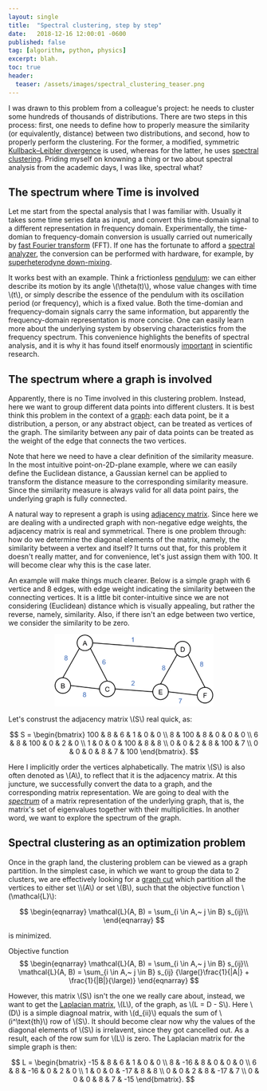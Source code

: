 ```yaml
---
layout: single
title:  "Spectral clustering, step by step"
date:   2018-12-16 12:00:01 -0600
published: false
tag: [algorithm, python, physics]
excerpt: blah.
toc: true
header:
  teaser: /assets/images/spectral_clustering_teaser.png
---
```


I was drawn to this problem from a colleague's project: he needs to cluster some hundreds of thousands of distributions. There are two steps in this process: first, one needs to define how to properly measure the similarity (or equivalently, distance) between two distributions, and second, how to properly perform the clustering. For the former, a modified, symmetric [Kullback–Leibler divergence](https://en.wikipedia.org/wiki/Kullback%E2%80%93Leibler_divergence) is used, whereas for the latter, he uses [spectral clustering](https://en.wikipedia.org/wiki/Spectral_clustering). Priding myself on knowning a thing or two about spectral analysis from the academic days, I was like, spectral what?

## The spectrum where Time is involved
Let me start from the spectal analysis that I was familiar with. Usually it takes some time series data as input, and convert this time-domain signal to a different representation in frequency domain. Experimentally, the time-domian to frequency-domain conversion is usually carried out numerically by [fast Fourier transform](https://en.wikipedia.org/wiki/Fast_Fourier_transform) (FFT). If one has the fortunate to afford a [spectral analyzer](https://en.wikipedia.org/wiki/Spectrum_analyzer), the conversion can be performed with hardware, for example, by [superheterodyne down-mixing](https://en.wikipedia.org/wiki/Superheterodyne_receiver). 

It works best with an example. Think a frictionless [pendulum](https://en.wikipedia.org/wiki/Pendulum): we can either describe its motion by its angle \\(\theta(t)\\), whose value changes with time \\(t\\), or simply describe the essence of the pendulum with its oscillation period (or frequency), which is a fixed value. Both the time-domian and frequency-domain signals carry the same information, but apparently the frequency-domain representation is more concise. One can easily learn more about the underlying system by observing characteristics from the frequency spectrum. This convenience highlights the benefits of spectral analysis, and it is why it has found itself enormously [important](https://en.wikipedia.org/wiki/Spectral_analysis) in scientific research. 

## The spectrum where a graph is involved
Apparently, there is no Time involved in this clustering problem. Instead, here we want to group different data points into different clusters. It is best think this problem in the context of a [graph](https://en.wikipedia.org/wiki/Graph_(discrete_mathematics)): each data point, be it a distribution, a person, or any abstract object, can be treated as vertices of the graph. The similarity between any pair of data points can be treated as the weight of the edge that connects the two vertices. 

Note that here we need to have a clear definition of the similarity measure. In the most intuitive point-on-2D-plane example, where we can easily define the Euclidean distance, a Gaussian kernel can be applied to transform the distance measure to the corresponding similarity measure. Since the similarity measure is always valid for all data point pairs, the underlying graph is fully connected. 

A natural way to represent a graph is using [adjacency matrix](https://en.wikipedia.org/wiki/Adjacency_matrix). Since here we are dealing with a undirected graph with non-negative edge weights, the adjacency matrix is real and symmetrical. There is one problem through: how do we determine the diagonal elements of the matrix, namely, the similarity between a vertex and itself? It turns out that, for this problem it doesn't really matter, and for convenience, let's just assign them with 100. It will become clear why this is the case later.

An example will make things much clearer. Below is a simple graph with 6 vertice and 8 edges, with edge weight indicating the similarity between the connecting vertices. It is a little bit conter-intuitive since we are not considering (Euclidean) distance which is visually appealing, but rather the reverse, namely, similarity. Also, if there isn't an edge between two vertice, we consider the similarity to be zero. 

<figure>
<center>
<a href="/assets/images/simple_graph.jpg"><img src="/assets/images/simple_graph.png" style="width:75%;"></a>
</center>
</figure>

Let's construst the adjacency matrix \\(S\\) real quick, as:

$$
S = 
\begin{bmatrix}
100 & 8 & 6 & 1 & 0 & 0 \\ 
8 & 100 & 8 & 0 & 0 & 0 \\
6 & 8 & 100 & 0 & 2 & 0 \\
1 & 0 & 0 & 100 & 8 & 8 \\
0 & 0 & 2 & 8 & 100 & 7 \\
0 & 0 & 0 & 8 & 7 & 100 
\end{bmatrix}.
$$ 

Here I implicitly order the vertices alphabetically. The matrix \\(S\\) is also often denoted as \\(A\\), to reflect that it is the adjacency matrix. At this juncture, we successfully convert the data to a graph, and the corresponding matrix representation. We are going to deal with the *[spectrum](https://en.wikipedia.org/wiki/Spectrum_of_a_matrix)* of a matrix representation of the underlying graph, that is, the matrix's set of eigenvalues together with their multiplicities. In another word, we want to explore the spectrum of the graph.


## Spectral clustering as an optimization problem

Once in the graph land, the clustering problem can be viewed as a graph partition. In the simplest case, in which we want to group the data to 2 clusters, we are effectively looking for a [graph cut](https://en.wikipedia.org/wiki/Cut_(graph_theory)) which partition all the vertices to either set \\(A\\) or set \\(B\\), such that the objective function \\(\mathcal{L}\\): 

$$
\begin{eqnarray}
\mathcal{L}(A, B) = \sum_{i \in A,~ j \in B} s_{ij}\\
\end{eqnarray}
$$

is minimized.

Objective function
$$
\begin{eqnarray}
\mathcal{L}(A, B) = \sum_{i \in A,~ j \in B} s_{ij}\\
\mathcal{L}(A, B) = \sum_{i \in A,~ j \in B} s_{ij}
{\large(}\frac{1}{|A|} + \frac{1}{|B|}{\large)}
\end{eqnarray}
$$ 

However, this matrix \\(S\\) isn't the one we really care about, instead, we want to get the [Laplacian matrix](https://en.wikipedia.org/wiki/Laplacian_matrix), \\(L\\), of the graph, as \\(L = D - S\\). Here \\(D\\) is a simple diagnoal matrix, with \\(d_{ii}\\) equals the sum of \\(i^\text{th}\\) row of \\(S\\). It should become clear now why the values of the diagonal elements of \\(S\\) is irrelavent, since they got cancelled out. As a result, each of the row sum for \\(L\\) is zero. The Laplacian matrix for the simple graph is then:

$$
L = 
\begin{bmatrix}
-15 & 8 & 6 & 1 & 0 & 0 \\ 
8 & -16 & 8 & 0 & 0 & 0 \\
6 & 8 & -16 & 0 & 2 & 0 \\
1 & 0 & 0 & -17 & 8 & 8 \\
0 & 0 & 2 & 8 & -17 & 7 \\
0 & 0 & 0 & 8 & 7 & -15 
\end{bmatrix}.
$$ 

